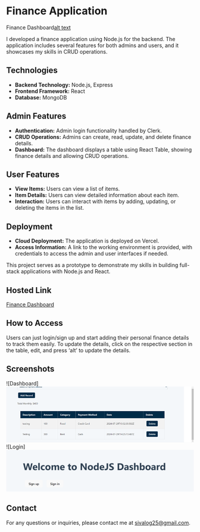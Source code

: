 # Finance Application

Finance Dashboard[alt text](image.png)

I developed a finance application using Node.js for the backend. The application includes several features for both admins and users, and it showcases my skills in CRUD operations.

## Technologies

- **Backend Technology:** Node.js, Express
- **Frontend Framework:** React
- **Database:** MongoDB

## Admin Features

- **Authentication:** Admin login functionality handled by Clerk.
- **CRUD Operations:** Admins can create, read, update, and delete finance details.
- **Dashboard:** The dashboard displays a table using React Table, showing finance details and allowing CRUD operations.

## User Features

- **View Items:** Users can view a list of items.
- **Item Details:** Users can view detailed information about each item.
- **Interaction:** Users can interact with items by adding, updating, or deleting the items in the list.

## Deployment

- **Cloud Deployment:** The application is deployed on Vercel.
- **Access Information:** A link to the working environment is provided, with credentials to access the admin and user interfaces if needed.

This project serves as a prototype to demonstrate my skills in building full-stack applications with Node.js and React.

## Hosted Link

[Finance Dashboard](https://finance-dashboard-client-theta.vercel.app/)



## How to Access

Users can just login/sign up and start adding their personal finance details to track them easily. To update the details, click on the respective section in the table, edit, and press ‘alt’ to update the details.

## Screenshots

![Dashboard]![alt text](image-1.png)
![Login]![alt text](image-2.png)


## Contact

For any questions or inquiries, please contact me at [sivalog25@gmail.com](mailto:sivalog25@gmail.com).

